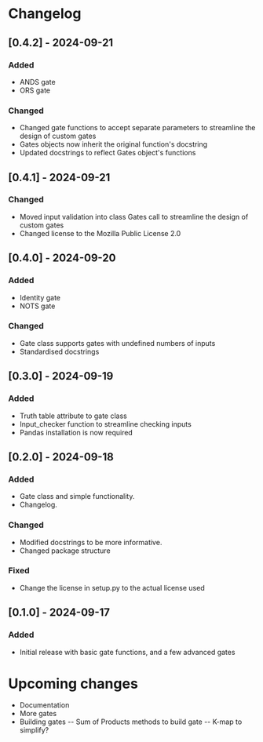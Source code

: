 # Changelog
## [0.4.2] - 2024-09-21
### Added 
- ANDS gate
- ORS gate

### Changed
- Changed gate functions to accept separate parameters to streamline the design of custom gates
- Gates objects now inherit the original function's docstring
- Updated docstrings to reflect Gates object's functions

## [0.4.1] - 2024-09-21
### Changed
- Moved input validation into class Gates call to streamline the design of custom gates
- Changed license to the Mozilla Public License 2.0

## [0.4.0] - 2024-09-20
### Added
- Identity gate
- NOTS gate

### Changed
- Gate class supports gates with undefined numbers of inputs
- Standardised docstrings

## [0.3.0] - 2024-09-19
### Added
- Truth table attribute to gate class 
- Input_checker function to streamline checking inputs
- Pandas installation is now required

## [0.2.0] - 2024-09-18
### Added
- Gate class and simple functionality.
- Changelog.
### Changed
- Modified docstrings to be more informative.
- Changed package structure
### Fixed
- Change the license in setup.py to the actual license used

## [0.1.0] - 2024-09-17
### Added
- Initial release with basic gate functions, and a few advanced gates

# Upcoming changes
- Documentation
- More gates
- Building gates
-- Sum of Products methods to build gate
-- K-map to simplify?

